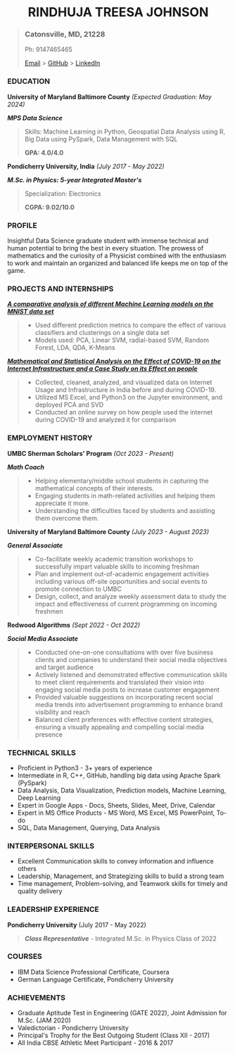 <center> <h1>RINDHUJA TREESA JOHNSON</h1> </center>

> ### Catonsville, MD, 21228
> Ph: 9147465465
> 
> [Email]("rindhuj1@umbc.edu") >  [GitHub](https://github.com/Rindhujatreesa) > [LinkedIn](https://www.linkedin.com/in/rindhuja-johnson)

### EDUCATION

<left>**University of Maryland Baltimore County** </left>   <right>*(Expected Graduation: May 2024)*</right>

***MPS Data Science***
>
> Skills: Machine Learning in Python, Geospatial Data Analysis using R, Big Data using PySpark, Data Management with SQL
>
> **GPA: 4.0/4.0**

<left>**Pondicherry University, India** </left>   <right>*(July 2017 - May 2022)*</right>

***M.Sc. in Physics: 5-year Integrated Master's***
>
> Specialization: Electronics
>
>**CGPA: 9.02/10.0**

### PROFILE

Insightful Data Science graduate student with immense technical and human potential to bring the best in every situation. The prowess of mathematics and the curiosity of a Physicist combined with the enthusiasm to work and maintain an organized and balanced life keeps me on top of the game.

### PROJECTS AND INTERNSHIPS

[***A comparative analysis of different Machine Learning models on the MNIST data set***](https://github.com/Rindhujatreesa/Machine_Learning_Projects)
>
> - Used different prediction metrics to compare the effect of various classifiers and clusterings on a single data set
> - Models used: PCA, Linear SVM, radial-based SVM, Random Forest, LDA, QDA, K-Means
>

[***Mathematical and Statistical Analysis on the Effect of COVID-19 on the Internet Infrastructure and a Case Study on its Effect on people***](https://github.com/Rindhujatreesa/Internet_Infrastructure_in_India_and_the_effect_of_COVID-19)
>
> - Collected, cleaned, analyzed, and visualized data on Internet Usage and Infrastructure in India before and during COVID-19.
> - Utilized MS Excel, and Python3 on the Jupyter environment, and deployed PCA and SVD 
> - Conducted an online survey on how people used the internet during COVID-19 and analyzed it for comparison
>

### EMPLOYMENT HISTORY

<left>**UMBC Sherman Scholars' Program** </left>  <right>*(Oct 2023 - Present)*</right>

***Math Coach***
>
> - Helping elementary/middle school students in capturing the mathematical concepts of their interests.
> - Engaging students in math-related activities and helping them appreciate it more.
> - Understanding the difficulties faced by students and assisting them overcome them.

<left>**University of Maryland Baltimore County**</left> <right>*(July 2023 - August 2023)*</right>

***General Associate***
>
> - Co-facilitate weekly academic transition workshops to successfully impart valuable skills to incoming freshman
> - Plan and implement out-of-academic engagement activities including various off-site opportunities and social events to promote connection to UMBC
> - Design, collect, and analyze weekly assessment data to study the impact and effectiveness of current programming on incoming freshmen

<left>**Redwood Algorithms**</left> <right>*(Sept 2022 - Oct 2022)*</right>

***Social Media Associate***
>
> - Conducted one-on-one consultations with over five business clients and companies to understand their social media objectives and target audience
> - Actively listened and demonstrated effective communication skills to meet client requirements and translated their vision into engaging social media posts to increase customer engagement
> - Provided valuable suggestions on incorporating recent social media trends into advertisement programming to enhance brand visibility and reach
> - Balanced client preferences with effective content strategies, ensuring a visually appealing and compelling social media presence

### TECHNICAL SKILLS

- Proficient in Python3 - 3+ years of experience
- Intermediate in R, C++, GitHub, handling big data using Apache Spark (PySpark)
- Data Analysis, Data Visualization, Prediction models, Machine Learning, Deep Learning
- Expert in Google Apps - Docs, Sheets, Slides, Meet, Drive, Calendar 
- Expert in MS Office Products - MS Word, MS Excel, MS PowerPoint, To-do
- SQL, Data Management, Querying, Data Analysis

### INTERPERSONAL SKILLS

- Excellent Communication skills to convey information and influence others
- Leadership, Management, and Strategizing skills to build a strong team
- Time management, Problem-solving, and Teamwork skills for timely and quality delivery

### LEADERSHIP EXPERIENCE

<left>**Pondicherry University**</left> <right>(July 2017 - May 2022)</right>
>
>***Class Representative*** - Integrated M.Sc. in Physics Class of 2022
>

### COURSES

- IBM Data Science Professional Certificate, Coursera
- German Language Certificate, Pondicherry University

### ACHIEVEMENTS
- Graduate Aptitude Test in Engineering (GATE 2022), Joint Admission for M.Sc. (JAM 2020)
- Valedictorian - Pondicherry University
- Principal's Trophy for the Best Outgoing Student (Class XII - 2017)
- All India CBSE Athletic Meet Participant - 2016 & 2017


